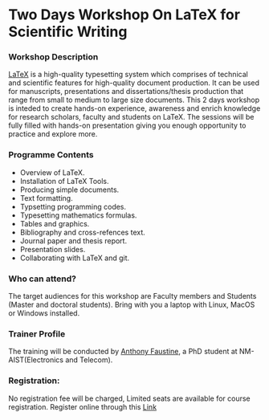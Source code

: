 # Two Days Workshop On LaTeX for Scientific Writing

### Workshop Description

[LaTeX](https://www.latex-project.org/) is a high-quality typesetting system which comprises of technical and scientific features for high-quality document production. It can be used for manuscripts, presentations and dissertations/thesis production that range from small to medium to large size documents. This 2 days workshop is inteded to create hands-on experience, awareness and enrich knowledge for research scholars, faculty and students on LaTeX. The sessions will be fully filled with hands-on presentation giving you enough opportunity to practice and explore more.

### Programme Contents

* Overview of LaTeX.
* Installation of LaTeX Tools. 
* Producing simple documents.
* Text formatting.
* Typsetting programming codes.
* Typesetting mathematics formulas.
* Tables and graphics.
* Bibliography and cross-refences text.
* Journal paper and thesis report. 
* Presentation slides.
* Collaborating with LaTeX and git.
			

### Who can attend?

The target audiences for this workshop are Faculty members and Students (Master and doctoral students). Bring with you a laptop with Linux, MacOS or Windows installed.


###   Trainer Profile

The training will be conducted by [Anthony Faustine](sambaiga.github.io), a PhD student at NM-AIST(Electronics and Telecom).



### Registration: ###

No registration fee will be charged, Limited seats are available for course
registration. Register online through this [Link](https://docs.google.com/forms/d/e/1FAIpQLSf-bMtMHUYaGYeGTt9rQCKr9CjWc1196uWpXYINwW6m7tL4Mw/viewform)